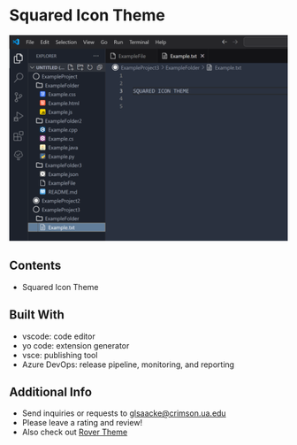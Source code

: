 # Squared Icon Theme

![Example Image](./Images/SquaredExample.PNG)

## Contents

- Squared Icon Theme

## Built With
- vscode: code editor
- yo code: extension generator
- vsce: publishing tool
- Azure DevOps: release pipeline, monitoring, and reporting

## Additional Info
- Send inquiries or requests to glsaacke@crimson.ua.edu
- Please leave a rating and review!
- Also check out [Rover Theme](https://marketplace.visualstudio.com/items?itemName=glsaacke.rover-theme)